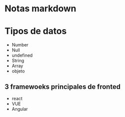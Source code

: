 # Notas markdown

# Tipos de datos 
- Number 
- Null
- undefined
- String
- Array
- objeto

## 3 framewoeks principales de fronted

- react
- VUE
- Angular